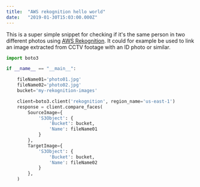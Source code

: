 ```yaml
---
title:  "AWS rekognition hello world"
date:   "2019-01-30T15:03:00.000Z"
---
```


This is a super simple snippet for checking if it's the same person in two
different photos using [AWS Rekognition](https://aws.amazon.com/rekognition/).
It could for example be used to link an image extracted from CCTV footage with
an ID photo or similar.

```python
import boto3

if __name__ == "__main__":

    fileName01='photo01.jpg'
    fileName02='photo02.jpg'
    bucket='my-rekognition-images'

    client=boto3.client('rekognition', region_name='us-east-1')
    response = client.compare_faces(
        SourceImage={
            'S3Object': {
                'Bucket': bucket,
                'Name': fileName01
            }
        },
        TargetImage={
            'S3Object': {
                'Bucket': bucket,
                'Name': fileName02
            }
        },
    )
```
